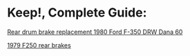# Keep!, Complete Guide:
[Rear drum brake replacement 1980 Ford F-350 DRW Dana 60](https://youtu.be/unsbovk-pYU)

[1979 F250 rear brakes](https://youtu.be/lP9q2wzYUt8)
